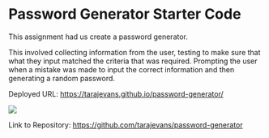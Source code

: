 # Password Generator Starter Code

This assignment had us create a password generator.

This involved collecting information from the user, testing to make sure that what they input matched the criteria that was required.  Prompting the user when a mistake was made to input the correct information and then generating a random password.

Deployed URL: https://tarajevans.github.io/password-generator/

![](../../../Pictures/Password%20SS.jpg)

Link to Repository: https://github.com/tarajevans/password-generator